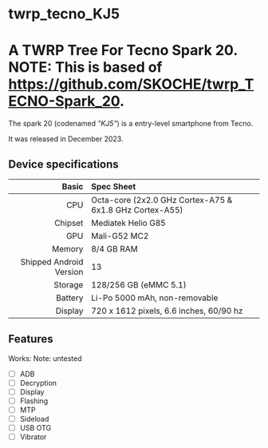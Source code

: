 # twrp_tecno_KJ5
A TWRP Tree For Tecno Spark 20.
NOTE: This is based of https://github.com/SKOCHE/twrp_TECNO-Spark_20.
=========================================================================

The spark 20 (codenamed _"KJ5"_) is a entry-level smartphone from Tecno.

It was released in December 2023.

## Device specifications

Basic   | Spec Sheet
-------:|:-------------------------
CPU     | Octa-core (2x2.0 GHz Cortex-A75 & 6x1.8 GHz Cortex-A55)
Chipset | Mediatek Helio G85
GPU     | Mali-G52 MC2
Memory  | 8/4 GB RAM
Shipped Android Version | 13
Storage | 128/256 GB (eMMC 5.1)
Battery | Li-Po 5000 mAh, non-removable
Display | 720 x 1612 pixels, 6.6 inches, 60/90 hz

## Features

Works:
Note: untested
- [ ] ADB
- [ ] Decryption
- [ ] Display
- [ ] Flashing
- [ ] MTP
- [ ] Sideload
- [ ] USB OTG
- [ ] Vibrator
